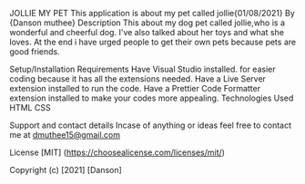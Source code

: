 JOLLIE MY PET
This application is about my pet called jollie{01/08/2021}
By {Danson muthee}
Description
This about my dog pet called jollie,who  is a wonderful and cheerful dog. I've also talked about her toys and what she loves. At the end i have urged people to get their own pets because pets are good friends.

Setup/Installation Requirements
Have Visual Studio installed. for easier coding because it has all the extensions needed.
Have a Live Server extension installed to run the code.
Have a Prettier Code Formatter extension installed to make your codes more appealing.
Technologies Used
HTML CSS

Support and contact details
Incase of anything or ideas feel free to contact me at dmuthee15@gmail.com

License
[MIT] (https://choosealicense.com/licenses/mit/)

Copyright (c) [2021] [Danson]


